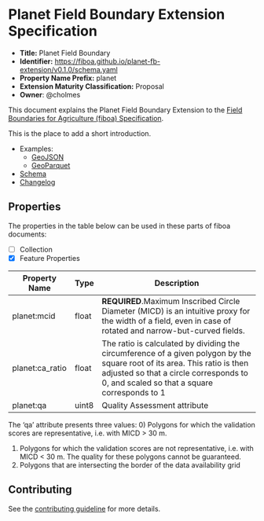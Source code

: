 # Planet Field Boundary Extension Specification

- **Title:** Planet Field Boundary
- **Identifier:** <https://fiboa.github.io/planet-fb-extension/v0.1.0/schema.yaml>
- **Property Name Prefix:** planet
- **Extension Maturity Classification:** Proposal
- **Owner**: @cholmes

This document explains the Planet Field Boundary Extension to the
[Field Boundaries for Agriculture (fiboa) Specification](https://github.com/fiboa/specification).

This is the place to add a short introduction.

- Examples:
  - [GeoJSON](examples/geojson/)
  - [GeoParquet](examples/geoparquet/)
- [Schema](schema/schema.yaml)
- [Changelog](./CHANGELOG.md)

## Properties

The properties in the table below can be used in these parts of fiboa documents:

- [ ] Collection
- [x] Feature Properties

| Property Name   | Type   | Description |
| --------------- | ------ | ----------- |
| planet:mcid | float | **REQUIRED**.Maximum Inscribed Circle Diameter (MICD)  is an intuitive proxy for the width of a field, even in case of rotated and narrow-but-curved fields.  |
| planet:ca_ratio | float  | The ratio is calculated by dividing the circumference of a given polygon by the square root of its area. This ratio is then adjusted so that a circle corresponds to 0, and scaled so that a square corresponds to 1 |
| planet:qa | uint8 | Quality Assessment attribute |

The ‘qa’ attribute presents three values:
  0) Polygons for which the validation
scores are representative, i.e. with
MICD > 30 m.
 1) Polygons for which the validation
scores are not representative, i.e. with
MICD < 30 m. The quality for these
polygons cannot be guaranteed.
 2) Polygons that are intersecting the
border of the data availability grid

## Contributing

See the [contributing guideline](CONTRIBUTING.md) for more details.
